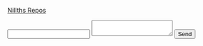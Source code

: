 [Nillths Repos](https://github.com/Nillth)

<body>
<form action="http://formspree.io/marc@nillth.com" method="post">
<input type="email"  name="_replyto">  <textarea  name="body"></textarea>  <input  type="submit"  value="Send">  </form>

</body>
<!--stackedit_data:
eyJoaXN0b3J5IjpbMzcyMzk4ODcyLDE4MzM3Mzc2NDUsLTc3OT
Y0Mjg2NCwtMjQwNzQzOTE5XX0=
-->